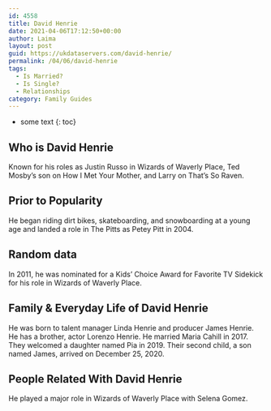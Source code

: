 ```yaml
---
id: 4558
title: David Henrie
date: 2021-04-06T17:12:50+00:00
author: Laima
layout: post
guid: https://ukdataservers.com/david-henrie/
permalink: /04/06/david-henrie
tags:
  - Is Married?
  - Is Single?
  - Relationships
category: Family Guides
---
```


* some text
{: toc}


## Who is David Henrie
                  
                  
                  
Known for his roles as Justin Russo in Wizards of Waverly Place, Ted Mosby&#8217;s son on How I Met Your Mother, and Larry on That&#8217;s So Raven.
                  
              
            
              
            
                
                
                
## Prior to Popularity
                  
                  
                  
He began riding dirt bikes, skateboarding, and snowboarding at a young age and landed a role in The Pitts as Petey Pitt in 2004.
                  
              
            
              
            
                
                
                
## Random data
                  
                  
                  
In 2011, he was nominated for a Kids&#8217; Choice Award for Favorite TV Sidekick for his role in Wizards of Waverly Place.
                  
              
            
              
            
                
                
                
## Family & Everyday Life of David Henrie
                  
                  
                  
He was born to talent manager Linda Henrie and producer James Henrie. He has a brother, actor Lorenzo Henrie. He married Maria Cahill in 2017. They welcomed a daughter named Pia in 2019. Their second child, a son named James, arrived on December 25, 2020.
                  
              
            
              
            
                
                
                
## People Related With David Henrie
                  
                  
                  
He played a major role in Wizards of Waverly Place with Selena Gomez.
                  
              
            
              
            
                
              
            
              
              
            
            
              
            
          
          
          